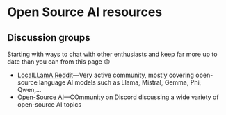 # Open Source AI resources

## Discussion groups

Starting with ways to chat with other enthusiasts and keep far more up to date than you can from this page 😊

* [LocalLLamA Reddit](https://www.reddit.com/r/LocalLLaMA)—Very active community, mostly covering open-source language AI models such as Llama, Mistral, Gemma, Phi, Qwen,…
* [Open-Source AI](https://discord.gg/pU58BXhXP7)—COmmunity on Discord discussing a wide variety of open-source AI topics
